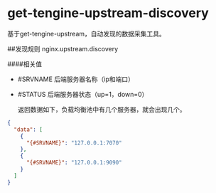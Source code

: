 # get-tengine-upstream-discovery
基于get-tengine-upstream，自动发现的数据采集工具。


##发现规则
nginx.upstream.discovery

####相关值
- #SRVNAME		后端服务器名称（ip和端口）
- #STATUS		后端服务器状态（up=1，down=0）

	返回数据如下，负载均衡池中有几个服务器，就会出现几个。
```json
{
  "data": [
    {
      "{#SRVNAME}": "127.0.0.1:7070"
    },
    {
      "{#SRVNAME}": "127.0.0.1:9090"
    }
  ]
}
```
